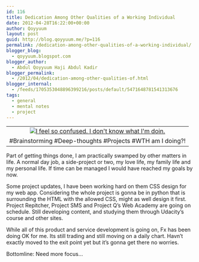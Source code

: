 ```yaml
---
id: 116
title: Dedication Among Other Qualities of a Working Individual
date: 2012-04-28T16:22:00+00:00
author: Qoyyuum
layout: post
guid: http://blog.qoyyuum.me/?p=116
permalink: /dedication-among-other-qualities-of-a-working-individual/
blogger_blog:
  - qoyyuum.blogspot.com
blogger_author:
  - Abdul Qoyyuum Haji Abdul Kadir
blogger_permalink:
  - /2012/04/dedication-among-other-qualities-of.html
blogger_internal:
  - /feeds/1705353048896399216/posts/default/5471648781541313676
tags:
  - general
  - mental notes
  - project
---
```

<table align="center" cellpadding="0" cellspacing="0" style="margin-left: auto; margin-right: auto; text-align: center;">
  <tr>
    <td style="text-align: center;">
      <a href="http://i0.wp.com/blog.qoyyuum.me/wp-content/uploads/2012/04/Snapshot_20120429.jpg" style="margin-left: auto; margin-right: auto;"><img alt="I feel so confused. I don't know what I'm doin." border="0" src="http://i0.wp.com/blog.qoyyuum.me/wp-content/uploads/2012/04/Snapshot_20120429.jpg?resize=400%2C300" title="" data-recalc-dims="1" /></a>
    </td>
  </tr>
  
  <tr>
    <td style="text-align: center;">
      #Brainstorming #Deep-thoughts #Projects #WTH am I doing?!
    </td>
  </tr>
</table>

Part of getting things done, I am practically swamped by other matters in life. A normal day job, a side-project or two, my love life, my family life and my personal life. If time can be managed I would have reached my goals by now.

Some project updates, I have been working hard on them CSS design for my web app. Considering the whole project is gonna be in python that is surrounding the HTML with the allowed CSS, might as well design it first. Project Repitcher, Project SMS and Project Q&#8217;s Web Academy are going on schedule. Still developing content, and studying them through Udacity&#8217;s course and other sites.

While all of this product and service development is going on, Fx has been doing OK for me. Its still trading and still moving on a daily chart. Havn&#8217;t exactly moved to the exit point yet but it&#8217;s gonna get there no worries.

Bottomline: Need more focus&#8230;